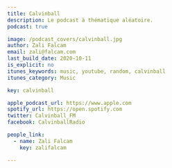 ```yaml
---
title: Calvinball
description: Le podcast à thématique aléatoire.
podcast: true

image: /podcast_covers/calvinball.jpg
author: Zali Falcam
email: zali@falcam.com
last_build_date: 2020-10-11
is_explicit: no
itunes_keywords: music, youtube, random, calvinball
itunes_category: Music

key: calvinball

apple_podcast_url: https://www.apple.com
spotify_url: https://open.spotify.com
twitter: Calvinball_FM
facebook: CalvinballRadio

people_link: 
  - name: Zali Falcam
    key: zalifalcam

---
```


<Podcast/>